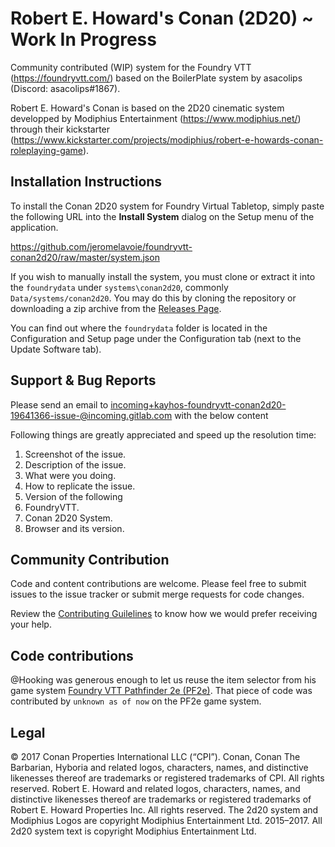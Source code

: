 # Robert E. Howard's Conan (2D20) ~ Work In Progress

Community contributed (WIP) system for the Foundry VTT (https://foundryvtt.com/) based on the BoilerPlate system by asacolips (Discord: asacolips#1867).

Robert E. Howard's Conan is based on the 2D20 cinematic system developped by Modiphius Entertainment (https://www.modiphius.net/) through their kickstarter (https://www.kickstarter.com/projects/modiphius/robert-e-howards-conan-roleplaying-game).

## Installation Instructions

To install the Conan 2D20 system for Foundry Virtual Tabletop, simply paste the following URL into the **Install System** dialog on the Setup menu of the application. 

https://github.com/jeromelavoie/foundryvtt-conan2d20/raw/master/system.json

If you wish to manually install the system, you must clone or extract it into the `foundrydata` under `systems\conan2d20`, commonly ``Data/systems/conan2d20``. You may do this by cloning the repository or downloading a zip archive from the [Releases Page](https://github.com/jeromelavoie/foundryvtt-conan2d20/).

You can find out where the `foundrydata` folder is located in the Configuration and Setup page under the Configuration tab (next to the Update Software tab).

## Support & Bug Reports

Please send an email to incoming+kayhos-foundryvtt-conan2d20-19641366-issue-@incoming.gitlab.com with the below content

Following things are greatly appreciated and speed up the resolution time:
1. Screenshot of the issue.
2. Description of the issue.
3. What were you doing.
4. How to replicate the issue.
5. Version of the following
  1. FoundryVTT.
  2. Conan 2D20 System.
  3. Browser and its version.

## Community Contribution

Code and content contributions are welcome. Please feel free to submit issues to the issue tracker or submit merge requests for code changes. 

Review the [Contributing Guilelines](https://gitlab.com/kayhos/foundryvtt-conan2d20/-/blob/master/CONTRIBUTING.md) to know how we would prefer receiving your help.

## Code contributions

@Hooking was generous enough to let us reuse the item selector from his game system [Foundry VTT Pathfinder 2e (PF2e)](https://gitlab.com/hooking/foundry-vtt---pathfinder-2e). That piece of code was contributed by `unknown as of now` on the PF2e game system.

## Legal

© 2017 Conan Properties International LLC (“CPI”). Conan, Conan The Barbarian, Hyboria and related logos, characters, names, and distinctive likenesses thereof are trademarks or registered trademarks of CPI. All rights reserved. Robert E. Howard and related logos, characters, names, and distinctive likenesses thereof are trademarks or registered trademarks of Robert E. Howard Properties Inc. All rights reserved.
The 2d20 system and Modiphius Logos are copyright Modiphius Entertainment Ltd. 2015–2017. All 2d20 system text is copyright Modiphius Entertainment Ltd.
